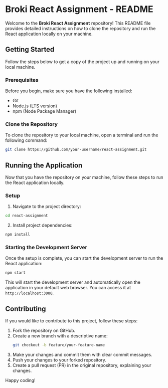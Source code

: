 # Broki React Assignment - README

Welcome to the **Broki React Assignment** repository! This README file provides detailed instructions on how to clone the repository and run the React application locally on your machine.

## Getting Started

Follow the steps below to get a copy of the project up and running on your local machine.

### Prerequisites

Before you begin, make sure you have the following installed:

- Git
- Node.js (LTS version)
- npm (Node Package Manager)

### Clone the Repository

To clone the repository to your local machine, open a terminal and run the following command:

```bash
git clone https://github.com/your-username/react-assignment.git
```

## Running the Application

Now that you have the repository on your machine, follow these steps to run the React application locally.

### Setup

1. Navigate to the project directory:

```bash
cd react-assignment
```

2. Install project dependencies:

```bash
npm install
```

### Starting the Development Server

Once the setup is complete, you can start the development server to run the React application:

```bash
npm start
```

This will start the development server and automatically open the application in your default web browser. You can access it at `http://localhost:3000`.

## Contributing

If you would like to contribute to this project, follow these steps:

1. Fork the repository on GitHub.
2. Create a new branch with a descriptive name:
   ```bash
   git checkout -b feature/your-feature-name
   ```
3. Make your changes and commit them with clear commit messages.
4. Push your changes to your forked repository.
5. Create a pull request (PR) in the original repository, explaining your changes.



Happy coding!
